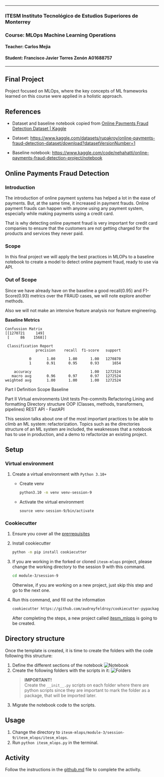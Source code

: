 ___
### ITESM Instituto Tecnológico de Estudios Superiores de Monterrey
### Course:     MLOps Machine Learning Operations
#### Teacher:   Carlos Mejia
#### Student:   Francisco Javier Torres Zenón  A01688757
____


## Final Project

Project focused on MLOps, where the key concepts of ML frameworks learned on this course were applied in a holistic approach.

## References
* Dataset and baseline notebook copied from [Online Payments Fraud Detection Dataset | Kaggle](https://www.kaggle.com/datasets/rupakroy/online-payments-fraud-detection-dataset) 

* Dataset: https://www.kaggle.com/datasets/rupakroy/online-payments-fraud-detection-dataset/download?datasetVersionNumber=1
* Baseline notebook: https://www.kaggle.com/code/nehahatti/online-payments-fraud-detection-project/notebook

## Online Payments Fraud Detection
### Introduction
The introduction of online payment systems has helped a lot in the ease of payments. But, at the same time, it increased in payment frauds. Online payment frauds can happen with anyone using any payment system, especially while making payments using a credit card. 

That is why detecting online payment fraud is very important for credit card companies to ensure that the customers are not getting charged for the products and services they never paid. 

### Scope
In this final project we will apply the best practices in MLOPs to a baseline notebook to create a model to detect online payment fraud, ready to use via API.

### Out of Scope

Since we have already have on the baseline a good recall(0.95) and F1-Score(0.93) metrics over the FRAUD cases, we will note explore another methods.

Also we will not make an intensive feature analysis nor feature engineering.

**Baseline Metrics**
```
Confussion Matrix
[[1270721     149]
 [     86    1568]]
```

```
 Classification Report
              precision    recall  f1-score   support

           0       1.00      1.00      1.00   1270870
           1       0.91      0.95      0.93      1654

    accuracy                           1.00   1272524
   macro avg       0.96      0.97      0.97   1272524
weighted avg       1.00      1.00      1.00   1272524
```

Part I 
    Definition
    Scope
    Baseline

Part II 
    Virtual environments
    Unit tests
    Pre-commits
    Refactoring
    Lining and formatting
    Directory structure
    OOP (Classes, methods, transformers, pipelines)
    REST API - FastAPI

This session talks about one of the most important practices to be able to climb an ML system: refactorization. Topics such as the directories structure of an ML system are included, the weaknesses that a notebook has to use in production, and a demo to refactorize an existing project.

## Setup
### Virtual environment

1. Create a virtual environment with `Python 3.10+`
    * Create venv
        ```bash
        python3.10 -m venv venv-session-9
        ```

    * Activate the virtual environment
        ```
        source venv-session-9/bin/activate
        ```


### Cookiecutter
1. Ensure you cover all the [prerrequisites](https://cookiecutter.readthedocs.io/en/stable/installation.html#prerequisites)
2. Install cookiecutter
    ```bash
    python -m pip install cookiecutter
    ```
3. If you are working in the forked or cloned `itesm-mlops` project, please change the working directory to the session 9 with this command. 
    ```bash
    cd module-3/session-9
    ```

    Otherwise, if you are working on a new project, just skip this step and go to the next one.
3. Run this command, and fill out the information
    ```bash
    cookiecutter https://github.com/audreyfeldroy/cookiecutter-pypackage.git
    ```
    After completing the steps, a new project called [itesm_mlops](itesm_mlops) is going to be created.

## Directory structure
Once the template is created, it is time to create the folders with the code following this structure:
1. Define the different sections of the notebook
![Notebook](imgs/notebook.png)
2. Create the following folders with the scripts in it:
![Folders](imgs/folders.png)
    > **IMPORTANT!**  
    Create the `__init__.py` scripts on each folder where there are python scripts since they are important to mark the folder as a package, that will be imported later.
3. Migrate the notebook code to the scripts.

## Usage
1. Change the directory to `itesm-mlops/module-3/session-9/itesm_mlops/itesm_mlops`.
2. Run `python itesm_mlops.py` in the terminal.

## Activity
Follow the instructions in the [github.md](activity/github.md) file to complete the activity.
